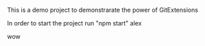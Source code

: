 This is a demo project to demonstrarate the power of GitExtensions

In order to start the project run "npm start" alex

wow